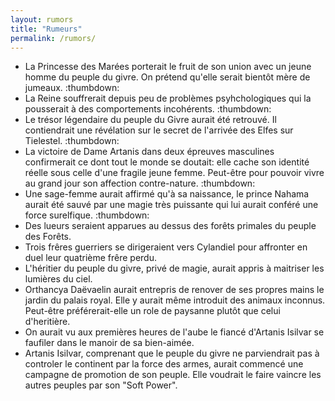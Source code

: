 ```yaml
---
layout: rumors
title: "Rumeurs"
permalink: /rumors/
---
```


- La Princesse des Marées porterait le fruit de son union avec un jeune homme du peuple du givre. On prétend qu'elle serait bientôt mère de jumeaux. :thumbdown:
- La Reine souffrerait depuis peu de problèmes psyhchologiques qui la pousserait à des comportements incohérents. :thumbdown:
- Le trésor légendaire du peuple du Givre aurait été retrouvé. Il contiendrait une révélation sur le secret de l'arrivée des Elfes sur Tielestel. :thumbdown:
- La victoire de Dame Artanis dans deux épreuves masculines confirmerait ce dont tout le monde se doutait: elle cache son identité réelle sous celle d'une fragile jeune femme. Peut-être pour pouvoir vivre au grand jour son affection contre-nature. :thumbdown:
- Une sage-femme aurait affirmé qu'à sa naissance, le prince Nahama aurait été sauvé par une magie très puissante qui lui aurait conféré une force surelfique. :thumbdown:
- Des lueurs seraient apparues au dessus des forêts primales du peuple des Forêts.
- Trois frêres guerriers se dirigeraient vers Cylandiel pour affronter en duel leur quatrième frêre perdu.
- L'héritier du peuple du givre, privé de magie, aurait appris à maitriser les lumières du ciel. 
- Orthancya Daëvaelin aurait entrepris de renover de ses propres mains le jardin du palais royal. Elle y aurait même introduit des animaux inconnus. Peut-être préférerait-elle un role de paysanne plutôt que celui d'heritière. 
- On aurait vu aux premières heures de l'aube le fiancé d'Artanis Isilvar se faufiler dans le manoir de sa bien-aimée.  
- Artanis Isilvar, comprenant que le peuple du givre ne parviendrait pas à controler le continent par la force des armes, aurait commencé une campagne de promotion de son peuple. Elle voudrait le faire vaincre les autres peuples par son "Soft Power".